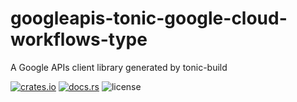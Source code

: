 # googleapis-tonic-google-cloud-workflows-type

A Google APIs client library generated by tonic-build

[![crates.io](https://img.shields.io/crates/v/googleapis-tonic-google-cloud-workflows-type)](https://crates.io/crates/googleapis-tonic-google-cloud-workflows-type)
[![docs.rs](https://img.shields.io/docsrs/googleapis-tonic-google-cloud-workflows-type)](https://docs.rs/googleapis-tonic-google-cloud-workflows-type)
![license](https://img.shields.io/crates/l/googleapis-tonic-google-cloud-workflows-type)
